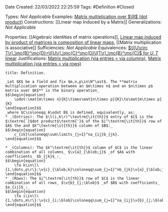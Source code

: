 <br />
<br />

Date Created: 22/03/2022 22:25:59
Tags: #Definition #Closed 

Types: _Not Applicable_
Examples: [Matrix multiplication over $\R$ (dot product)](Matrix%20multiplication%20over%20R%20(dot%20product).md)
Constructions: [[Linear map Induced by a Matrix]]
Generalizations: _Not Applicable_

Properties: [[Algebraic identities of matrix operations]], [Linear map induced by product of matrices is composition of linear maps](Linear%20map%20induced%20by%20product%20of%20matrices%20is%20composition%20of%20linear%20maps.md), [[Matrix multiplication is associative]]
Sufficiencies: _Not Applicable_
Equivalences: [$\l[U\circ T\r]_\mc{B}^\mc{D}=\l[U\r]_\mc{C}^\mc{D}\l[T\r]_\mc{B}^\mc{C}$ for $U,T$ linear](Composition%20of%20linear%20maps%20is%20represented%20by%20their%20matrix%20product.md)
Justifications: [Matrix multiplication (via entries $=$ via columns)](Matrix%20multiplication%20(via%20entries%20equals%20via%20columns).md), [Matrix multiplication (via entries $=$ via rows)](Matrix%20multiplication%20(via%20entries%20equals%20via%20rows).md)

``` ad-Definition
title: Definition.

_Let $K$ be a field and fix $m,n,p\in\N^\ast$. The **matrix multiplication operation between an $m\times n$ and an $n\times p$ matrix over $K$** is the binary operation_
$$\begin{equation}
    \odot:\mat{m\times n}{K}\times\mat{n\times p}{K}\to\mat{m\times p}{K}
\end{equation}$$
_where $C\coloneqq A\odot B$ is defined, equivalently, as:_
* _(Entries): The $\l(i,k\r)^\textrm{\it{th}}$ entry of $C$ is the $\textrm{`}$dot product$\textrm{'}$ of the $i^\textrm{\it{th}}$ row of $A$ the and $k^\textrm{\it{th}}$ column of $B$:_
$$\begin{equation}
    c_{ik}\coloneqq\sum\limits_{j=1}^na_{ij}b_{jk}.
\end{equation}$$

* _(Columns): The $k^\textrm{\it{th}}$ column of $C$ is the linear combination of all columns_ $\v{a}_{\blob;j}$ _of $A$ with coefficients_ $b_{jk}$_:_
$$\begin{equation}
    \fa k\in\l\{1,\dots,p\r\}:\v{c}_{\blob;k}\coloneqq\sum_{j=1}^nb_{jk}\v{a}_{\blob;j}.
\end{equation}$$
* _(Rows): The $i^\textrm{\it{th}}$ row of $C$ is the linear combination of all rows_ $\v{b}_{j;\blob}$ _of $B$ with coefficients_ $a_{ij}$_:_
$$\begin{equation}
    \fa i\in\l\{1,\dots,m\r\}:\v{c}_{i;\blob}\coloneqq\sum_{j=1}^na_{ij}\v{b}_{j;\blob}.
\end{equation}$$

```
